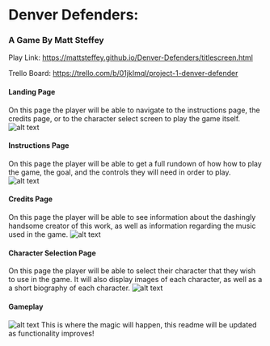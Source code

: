 # Denver Defenders:
### A Game By Matt Steffey
Play Link: https://mattsteffey.github.io/Denver-Defenders/titlescreen.html

Trello Board: https://trello.com/b/01jkImql/project-1-denver-defender



#### Landing Page
On this page the player will be able to navigate to the instructions page, the credits page, or to the character select screen to play the game itself.
![alt text](https://github.com/mattsteffey/Project1/blob/master/README%20images/LandingPage.png)

#### Instructions Page
On this page the player will be able to get a full rundown of how how to play the game, the goal, and the controls they will need in order to play.
![alt text](https://github.com/mattsteffey/Project1/blob/master/README%20images/Instructions.png)

#### Credits Page
On this page the player will be able to see information about the dashingly handsome creator of this work, as well as information regarding the music used in the game.
![alt text](https://github.com/mattsteffey/Project1/blob/master/README%20images/Credits.png)

#### Character Selection Page
On this page the player will be able to select their character that they wish to use in the game. It will also display images of each character, as well as a a short biography of each character.
![alt text](https://github.com/mattsteffey/Project1/blob/master/README%20images/CharSelect.png)


#### Gameplay
![alt text](https://github.com/mattsteffey/Project1/blob/master/README%20images/Gameplay.png)
This is where the magic will happen, this readme will be updated as functionality improves!